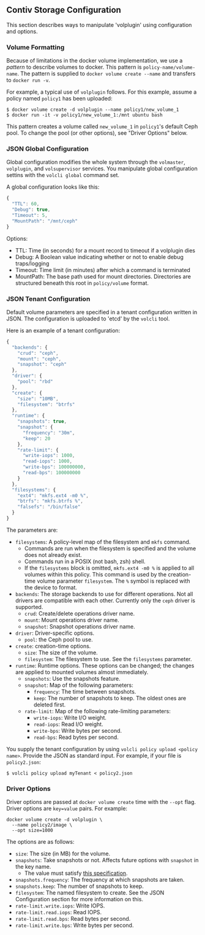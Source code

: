 ## Contiv Storage Configuration

This section describes ways to manipulate 'volplugin' using configuration and options.

### Volume Formatting

Because of limitations in the docker volume implementation, we use a *pattern* to describe volumes to docker. This pattern is `policy-name/volume-name`. The pattern is supplied to `docker volume create --name` and transfers to `docker run -v`.

For example, a typical use of `volplugin` follows. For this example, assume a policy named `policy1` has been uploaded:

```
$ docker volume create -d volplugin --name policy1/new_volume_1
$ docker run -it -v policy1/new_volume_1:/mnt ubuntu bash
```

This pattern creates a volume called `new_volume_1` in `policy1`'s default Ceph pool. To change the pool (or other options), see "Driver Options" below.

### JSON Global Configuration

Global configuration modifies the whole system through the `volmaster`, `volplugin`, and `volsupervisor` services. You manipulate global configuration settins with the `volcli global` command set.

A global configuration looks like this:

```javascript
{
  "TTL": 60,
  "Debug": true,
  "Timeout": 5,
  "MountPath": "/mnt/ceph"
}
```

Options:

- TTL: Time (in seconds) for a mount record to timeout if a volplugin dies
- Debug: A Boolean value indicating whether or not to enable debug traps/logging
- Timeout: Time limit (in minutes) after which a command is terminated 
- MountPath: The base path used for mount directories. Directories are structured beneath this root in `policy/volume` format.

### JSON Tenant Configuration

Default volume parameters are specified in a tenant configuration written in JSON. The configuration is uploaded to 'etcd' by the `volcli` tool.

Here is an example of a tenant configuration:

```javascript
{
  "backends": {
    "crud": "ceph",
    "mount": "ceph",
    "snapshot": "ceph"
  },
  "driver": {
    "pool": "rbd"
  },
  "create": {
    "size": "10MB",
    "filesystem": "btrfs"
  },
  "runtime": {
    "snapshots": true,
    "snapshot": {
      "frequency": "30m",
      "keep": 20
    },
    "rate-limit": {
      "write-iops": 1000,
      "read-iops": 1000,
      "write-bps": 100000000,
      "read-bps": 100000000
    }
  },
  "filesystems": {
    "ext4": "mkfs.ext4 -m0 %",
    "btrfs": "mkfs.btrfs %",
    "falsefs": "/bin/false"
  }
}
```

The parameters are:

- `filesystems`: A policy-level map of the filesystem and `mkfs` command.
  - Commands are run when the filesystem is specified and the volume does not already exist.
  - Commands run in a POSIX (not bash, zsh) shell.
  - If the `filesystems` block is omitted, `mkfs.ext4 -m0 %` is applied to all volumes within this policy. This command is used by the creation-time volume parameter `filesystem`. The `%` symbol is replaced with the device to format.
- `backends`: The storage backends to use for different operations. Not all drivers are compatible with each other. Currently only the `ceph` driver is supported.
  - `crud`: Create/delete operations driver name.
  - `mount`: Mount operations driver name.
  - `snapshot`: Snapshot operations driver name.
- `driver`: Driver-specific options.
	- `pool`: the Ceph pool to use.
- `create`: creation-time options.
	- `size`: The size of the volume.
  - `filesystem`: The filesystem to use. See the `filesystems` parameter.
- `runtime`: Runtime options. These options can be changed; the changes are applied to mounted volumes almost immediately.
  - `snapshots`: Use the snapshots feature.
  - `snapshot`: Map of the following parameters:
    - `frequency`: The time between snapshots.
    - `keep`: The number of snapshots to keep. The oldest ones are deleted first.
  - `rate-limit`: Map of the following rate-limiting parameters:
    - `write-iops`: Write I/O weight.
    - `read-iops`: Read I/O weight.
    - `write-bps`: Write bytes per second.
    - `read-bps`: Read bytes per second.

You supply the tenant configuration by using `volcli policy upload <policy name>`. Provide the JSON as standard input. For example, if your file is `policy2.json`:

```
$ volcli policy upload myTenant < policy2.json
```

### Driver Options

Driver options are passed at `docker volume create` time with the `--opt` flag.  Driver options are `key=value` pairs. For example:

```
docker volume create -d volplugin \
  --name policy2/image \
  --opt size=1000
```

The options are as follows:

- `size`: The size (in MB) for the volume.
- `snapshots`: Take snapshots or not. Affects future options with `snapshot` in the key name.
  - The value must satisfy [this specification](https://golang.org/pkg/strconv/#ParseBool).
- `snapshots.frequency`: The frequency at which snapshots are taken.
- `snapshots.keep`: The number of snapshots to keep.
- `filesystem`: The named filesystem to create. See the JSON Configuration section for more information on this.
- `rate-limit.write.iops`: Write IOPS.
- `rate-limit.read.iops`: Read IOPS.
- `rate-limit.read.bps`: Read bytes per second.
- `rate-limit.write.bps`: Write bytes per second.
